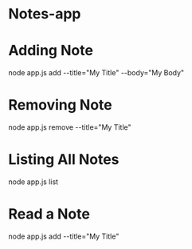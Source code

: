 # Notes-app

# Adding Note
node app.js add --title="My Title" --body="My Body"

# Removing Note
node app.js remove --title="My Title"

# Listing All Notes
node app.js list

# Read a Note
node app.js add --title="My Title"
